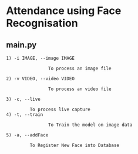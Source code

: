 # Attendance using Face Recognisation

## main.py
	1) -i IMAGE, --image IMAGE

                    To process an image file
	
	2) -v VIDEO, --video VIDEO
    
                    To process an video file
	
	3) -c, --live    
	
		     To process live capture
	4) -t, --train

                    To Train the model on image data
		
	5) -a, --addFace    
	
		     To Register New Face into Database
